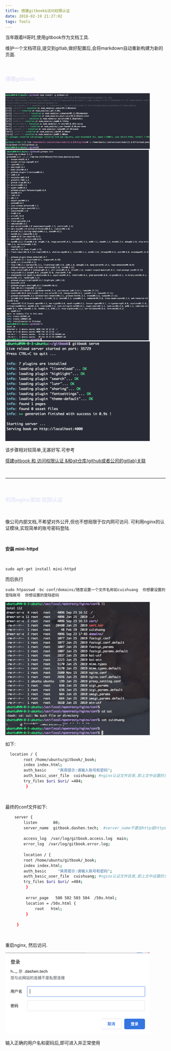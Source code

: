 ```yaml
---
title: 搭建gitbook&访问权限认证
date: 2018-02-19 21:27:02
tags: Tools
---
```



当年跟着H哥时,使用gitbook作为文档工具.

维护一个文档项目,提交到gitlab,做好配置后,会将markdown自动重新构建为新的页面.

<br>

### <font color="#E6E6FA"> 搭建gitbook</font>

<br>

<img src="搭建gitbook-访问权限认证/1.png" width = 90% height = 50% />

<img src="搭建gitbook-访问权限认证/2.png" width = 90% height = 50% />

<img src="搭建gitbook-访问权限认证/3.png" width = 90% height = 50% />

<br>


该步骤相对较简单,无甚好写.可参考

[搭建gitbook 和 访问权限认证 &和git仓库(github或者公司的gitlab)关联](https://note.youdao.com/web/#/file/recent/note/WEBb2ce256f196e084991d3ed6db8bace2e/?search=gitbook)


<br>

---

<br>

### <font color="#E6E6FA"> 利用nginx添加 权限认证</font>

<br>

像公司内部文档,不希望对外公开,但也不想局限于仅内网可访问. 可利用nginx的认证模块,实现简单的账号密码登陆.


<br>


**安装 mini-httpd**

<br>


```shell
sudo apt-get install mini-httpd
```

而后执行

`
sudo htpasswd -bc conf/domains/随意设置一个文件名称如cuishuang  你想要设置的登陆账号  你想设置的登陆密码
`




<img src="搭建gitbook-访问权限认证/4.png" width = 90% height = 50% />

<br>

如下:

```bash
  location / {
	    root /home/ubuntu/gitbook/_book;
	    index index.html;
	    auth_basic     "爽哥提示:请输入账号和密码";
	    auth_basic_user_file  cuishuang; #nginx认证文件目录,即上文中设置的文件的绝对或相对路径
	    try_files $uri $uri/ =404;
         }
```

<br>

最终的conf文件如下:

```bash
    server {
        listen       80;
        server_name  gitbook.dashen.tech;  #server_name不要加http或https

        access_log  /var/log/gitbook.access.log  main;
        error_log  /var/log/gitbook.error.log;

        location / {
	    root /home/ubuntu/gitbook/_book;
	    index index.html;
	    auth_basic     "爽哥提示:请输入账号和密码";
	    auth_basic_user_file  cuishuang; #nginx认证文件目录,即上文中设置的文件的绝对或相对路径
	    try_files $uri $uri/ =404;
         }

         error_page   500 502 503 504  /50x.html;
         location = /50x.html {
             root   html;
         }

     }
```

<br>


重启nginx, 然后访问.

<img src="搭建gitbook-访问权限认证/5.png" width = 90% height = 50% />

<br>

输入正确的用户名和密码后,即可进入并正常使用